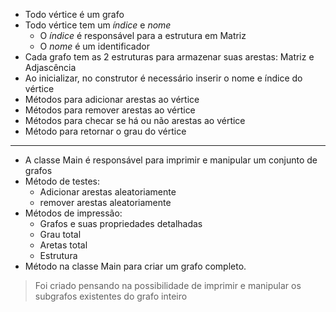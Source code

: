 - Todo vértice é um grafo
- Todo vértice tem um *índice* e *nome*
  - O *índice* é responsável para a estrutura em Matriz
  - O *nome* é um identificador
- Cada grafo tem as 2 estruturas para armazenar suas arestas: Matriz e Adjascência
- Ao inicializar, no construtor é necessário inserir o nome e índice do vértice
- Métodos para adicionar arestas ao vértice
- Métodos para remover arestas ao vértice
- Métodos para checar se há ou não arestas ao vértice
- Método para retornar o grau do vértice

---

- A classe Main é responsável para imprimir e manipular um conjunto de grafos
- Método de testes:
  - Adicionar arestas aleatoriamente
  - remover arestas aleatoriamente
- Métodos de impressão:
  - Grafos e suas propriedades detalhadas
  - Grau total 
  - Aretas total
  - Estrutura
- Método na classe Main para criar um grafo completo.

> Foi criado pensando na possibilidade de imprimir e manipular os subgrafos existentes do grafo inteiro